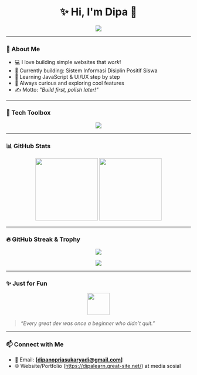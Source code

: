 <h1 align="center">✨ Hi, I'm Dipa 👋</h1>
<p align="center">
  <img src="https://readme-typing-svg.herokuapp.com?font=Fira+Code&weight=600&size=24&pause=1000&color=22D3EE&center=true&vCenter=true&width=450&lines=Web+Developer+from+Indonesia;PHP+%7C+HTML+%7C+CSS+%7C+MySQL;Learning+JavaScript+slowly+but+surely!;Welcome+to+my+space+👾" />
</p>

---

### 🎯 About Me

- 💻 I love building simple websites that *work*!
- 🔧 Currently building: Sistem Informasi Disiplin Positif Siswa
- 🌱 Learning JavaScript & UI/UX step by step
- 🧠 Always curious and exploring cool features
- ✍️ Motto: *"Build first, polish later!"*

---

### 💼 Tech Toolbox

<p align="center">
  <img src="https://skillicons.dev/icons?i=html,css,js,php,mysql,vscode,github" />
</p>

---

### 📊 GitHub Stats

<p align="center">
  <img src="https://github-readme-stats.vercel.app/api?username=DipaWebDev&show_icons=true&theme=radical&hide_title=true" height="170"/>
  <img src="https://github-readme-stats.vercel.app/api/top-langs/?username=DipaWebDev&layout=compact&theme=radical" height="170"/>
</p>

---

### 🔥 GitHub Streak & Trophy

<p align="center">
  <img src="https://streak-stats.demolab.com?user=DipaWebDev&theme=tokyonight&hide_border=true&date_format=M%20j%5B%2C%20Y%5D" />
</p>

<p align="center">
  <img src="https://github-profile-trophy.vercel.app/?username=DipaWebDev&theme=gruvbox&column=7&margin-w=10" />
</p>

---

### ✨ Just for Fun

<p align="center">
  <img src="https://media.giphy.com/media/hvRJCLFzcasrR4ia7z/giphy.gif" width="60"/> 
</p>

> _“Every great dev was once a beginner who didn’t quit.”_

---

### 📫 Connect with Me

- 📧 Email: **[dipanopriasukaryadi@gmail.com]**
- 🌐 Website/Portfolio (https://dipalearn.great-site.net/) at media sosial

